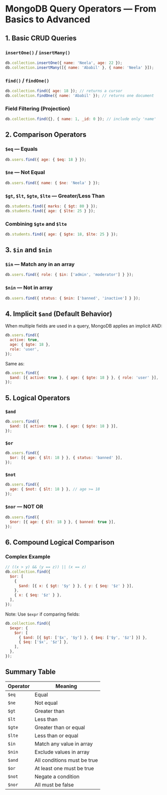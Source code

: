 # MongoDB Query Operators — From Basics to Advanced

## 1. Basic CRUD Queries

### `insertOne()` / `insertMany()`

```js
db.collection.insertOne({ name: 'Neela', age: 22 });
db.collection.insertMany([{ name: 'Ababil' }, { name: 'Neela' }]);
```

### `find()` / `findOne()`

```js
db.collection.find({ age: 18 }); // returns a cursor
db.collection.findOne({ name: 'Ababil' }); // returns one document
```

### Field Filtering (Projection)

```js
db.collection.find({}, { name: 1, _id: 0 }); // include only 'name'
```

## 2. Comparison Operators

### `$eq` — Equals

```js
db.users.find({ age: { $eq: 18 } });
```

### `$ne` — Not Equal

```js
db.users.find({ name: { $ne: 'Neela' } });
```

### `$gt`, `$lt`, `$gte`, `$lte` — Greater/Less Than

```js
db.students.find({ marks: { $gt: 80 } });
db.students.find({ age: { $lte: 25 } });
```

### Combining `$gte` and `$lte`

```js
db.students.find({ age: { $gte: 18, $lte: 25 } });
```

## 3. `$in` and `$nin`

### `$in` — Match any in an array

```js
db.users.find({ role: { $in: ['admin', 'moderator'] } });
```

### `$nin` — Not in array

```js
db.users.find({ status: { $nin: ['banned', 'inactive'] } });
```

## 4. Implicit `$and` (Default Behavior)

When multiple fields are used in a query, MongoDB applies an implicit AND:

```js
db.users.find({
  active: true,
  age: { $gte: 18 },
  role: 'user',
});
```

Same as:

```js
db.users.find({
  $and: [{ active: true }, { age: { $gte: 18 } }, { role: 'user' }],
});
```

## 5. Logical Operators

### `$and`

```js
db.users.find({
  $and: [{ active: true }, { age: { $gte: 18 } }],
});
```

### `$or`

```js
db.users.find({
  $or: [{ age: { $lt: 18 } }, { status: 'banned' }],
});
```

### `$not`

```js
db.users.find({
  age: { $not: { $lt: 18 } }, // age >= 18
});
```

### `$nor` — NOT OR

```js
db.users.find({
  $nor: [{ age: { $lt: 18 } }, { banned: true }],
});
```

## 6. Compound Logical Comparison

### Complex Example

```js
// ((x > y) && (y == z)) || (x == z)
db.collection.find({
  $or: [
    {
      $and: [{ x: { $gt: '$y' } }, { y: { $eq: '$z' } }],
    },
    { x: { $eq: '$z' } },
  ],
});
```

Note: Use `$expr` if comparing fields:

```js
db.collection.find({
  $expr: {
    $or: [
      { $and: [{ $gt: ['$x', '$y'] }, { $eq: ['$y', '$z'] }] },
      { $eq: ['$x', '$z'] },
    ],
  },
});
```

## Summary Table

| Operator | Meaning                     |
| -------- | --------------------------- |
| `$eq`    | Equal                       |
| `$ne`    | Not equal                   |
| `$gt`    | Greater than                |
| `$lt`    | Less than                   |
| `$gte`   | Greater than or equal       |
| `$lte`   | Less than or equal          |
| `$in`    | Match any value in array    |
| `$nin`   | Exclude values in array     |
| `$and`   | All conditions must be true |
| `$or`    | At least one must be true   |
| `$not`   | Negate a condition          |
| `$nor`   | All must be false           |
